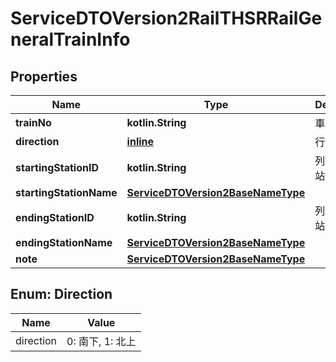 
# ServiceDTOVersion2RailTHSRRailGeneralTrainInfo

## Properties
Name | Type | Description | Notes
------------ | ------------- | ------------- | -------------
**trainNo** | **kotlin.String** | 車次代碼 | 
**direction** | [**inline**](#DirectionEnum) | 行駛方向 | 
**startingStationID** | **kotlin.String** | 列車起點車站代號 |  [optional]
**startingStationName** | [**ServiceDTOVersion2BaseNameType**](ServiceDTOVersion2BaseNameType.md) |  |  [optional]
**endingStationID** | **kotlin.String** | 列車終點車站代號 |  [optional]
**endingStationName** | [**ServiceDTOVersion2BaseNameType**](ServiceDTOVersion2BaseNameType.md) |  |  [optional]
**note** | [**ServiceDTOVersion2BaseNameType**](ServiceDTOVersion2BaseNameType.md) |  |  [optional]


<a name="DirectionEnum"></a>
## Enum: Direction
Name | Value
---- | -----
direction | 0: 南下, 1: 北上



